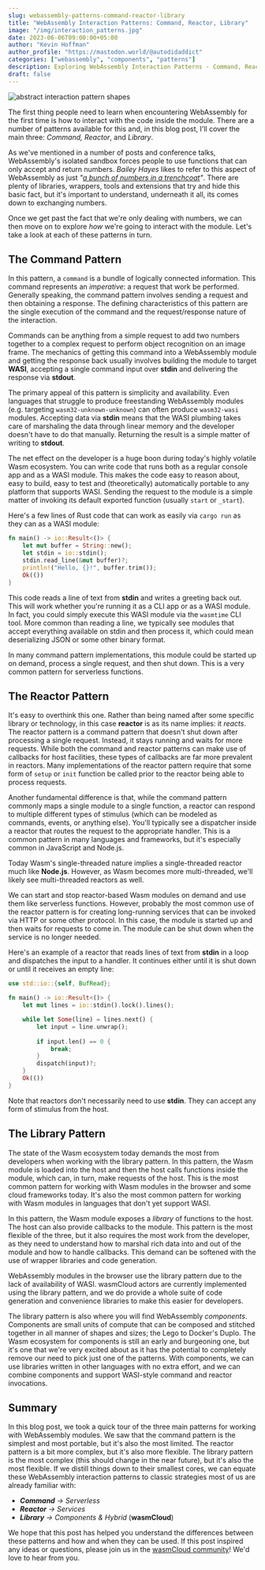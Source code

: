 ```yaml
---
slug: webassembly-patterns-command-reactor-library
title: "WebAssembly Interaction Patterns: Command, Reactor, Library"
image: "/img/interaction_patterns.jpg"
date: 2023-06-06T09:00:00+05:00
author: "Kevin Hoffman"
author_profile: "https://mastodon.world/@autodidaddict"
categories: ["webassembly", "components", "patterns"]
description: Exploring WebAssembly Interaction Patterns - Command, Reactor, and Library"
draft: false
---
```


![abstract interaction pattern shapes](/img/interaction_patterns.jpg)

The first thing people need to learn when encountering WebAssembly for the first time is how to interact with the code inside the module.
There are a number of patterns available for this and, in this blog post, I'll cover the main three: _Command, Reactor_, and _Library_.

<!-- truncate -->

As we've mentioned in a number of posts and conference talks, WebAssembly's isolated sandbox forces people to use functions that
can only accept and return numbers. _Bailey Hayes_ likes to refer to this aspect of WebAssembly as just _"[a bunch of numbers in a trenchcoat](https://youtu.be/6_BRLqxiZPU?t=459)"_. There are 
plenty of libraries, wrappers, tools and extensions that try and hide this basic fact, but it's important to understand, underneath it all, its comes down to exchanging numbers.

Once we get past the fact that we're only dealing with numbers, we can then move on to explore _how_ we're going to interact with the module. Let's take a look at each of these patterns in turn.

## The Command Pattern
In this pattern, a `command` is a bundle of logically connected information. This command represents an _imperative_: a request that work be performed. Generally
speaking, the command pattern involves sending a request and then obtaining a response. The defining characteristics of this pattern are the single execution of the command and
the request/response nature of the interaction.

Commands can be anything from a simple request to add two numbers together to a complex request to perform object recognition on an image frame. The mechanics of getting this 
command into a WebAssembly module and getting the response back usually involves building the module to target **WASI**, accepting a single command input over **stdin** and delivering
the response via **stdout**.

The primary appeal of this pattern is simplicity and availability. Even languages that struggle to produce freestanding WebAssembly modules (e.g. targeting `wasm32-unknown-unknown`) can often 
produce `wasm32-wasi` modules. Accepting data via **stdin** means that the WASI plumbing takes care of marshaling the data through linear memory and the developer doesn't have to do that manually. Returning the result is a simple matter of writing to **stdout**.

The net effect on the developer is a huge boon during today's highly volatile Wasm ecosystem. You can write code that runs both as a regular console app and as a WASI module. This makes
the code easy to reason about, easy to build, easy to test and (theoretically) automatically portable to any platform that supports WASI. Sending the request to the module is a simple matter of invoking its default exported function (usually `start` or `_start`).

Here's a few lines of Rust code that can work as easily via `cargo run` as they can as a WASI module:
```rust
fn main() -> io::Result<()> {
    let mut buffer = String::new();
    let stdin = io::stdin(); 
    stdin.read_line(&mut buffer)?;
    println!("Hello, {}!", buffer.trim());
    Ok(())
}
```
This code reads a line of text from **stdin** and writes a greeting back out. This will work whether you're running it as a CLI app or as a WASI module. In fact, you could simply execute
this WASI module via the `wasmtime` CLI tool. More common than reading a line, we typically see modules that accept everything available on stdin and then process it, which could mean
deserializing JSON or some other binary format.

In many command pattern implementations, this module could be started up on demand, process a single request, and then shut down. This is a very common pattern for serverless functions.

## The Reactor Pattern
It's easy to overthink this one. Rather than being named after some specific library or technology, in this case **reactor** is as its name implies: it _reacts_. 
The reactor pattern is a command pattern that doesn't shut down after processing a single request. Instead, it stays running and waits for more requests. While both the command and reactor patterns can make use of callbacks for host facilities, these types of callbacks are far more prevalent in reactors. Many implementations of the reactor pattern require that some form of `setup` or `init` function be called prior to the reactor being able to process requests.

Another fundamental difference is that, while the command pattern commonly maps a single module to a single function, a reactor can respond to multiple different types of stimulus (which can be modeled as commands, events, or anything else). You'll typically see a dispatcher inside a reactor that routes the request to the appropriate handler. This is a common pattern in many languages and frameworks, but it's especially common in JavaScript and Node.js.

Today Wasm's single-threaded nature implies a single-threaded reactor much like **Node.js**. However, as Wasm becomes more multi-threaded, we'll likely see multi-threaded reactors as well.

We can start and stop reactor-based Wasm modules on demand and use them like serverless functions. However, probably the most common use of the reactor pattern is for creating long-running services that can be invoked via HTTP or some other protocol. In this case, the module is started up and then waits for requests to come in. The module can be shut down when the service is no longer needed.

Here's an example of a reactor that reads lines of text from **stdin** in a loop and dispatches the input to a handler. It continues either until it is shut down or until it receives an empty line:

```rust
use std::io::{self, BufRead};

fn main() -> io::Result<()> {
    let mut lines = io::stdin().lock().lines();

    while let Some(line) = lines.next() {
        let input = line.unwrap();
        
        if input.len() == 0 {
            break;
        }
        dispatch(input)?;
    }    
    Ok(())
}
```

Note that reactors don't necessarily need to use **stdin**. They can accept any form of stimulus from the host.

## The Library Pattern
The state of the Wasm ecosystem today demands the most from developers when working with the library pattern. In this pattern, the Wasm module is loaded into the host and then the host calls functions inside the module, which can, in turn, make requests of the host. This is the most common pattern for working with Wasm modules in the browser and some cloud frameworks today. It's also the most common pattern for working with Wasm modules in languages that don't yet support WASI.

In this pattern, the Wasm module exposes a _library_ of functions to the host. The host can also provide callbacks to the module. This pattern is the most flexible of the three, but it also requires the most work from the developer, as they need to understand how to marshal rich data into and out of the module and how to handle callbacks. This demand can be softened with the use of wrapper libraries and code generation. 

WebAssembly modules in the browser use the library pattern due to the lack of availability of WASI. wasmCloud actors are currently implemented using the library pattern, and we do provide a whole suite of code generation and convenience libraries to make this easier for developers. 

The library pattern is also where you will find WebAssembly _components_. Components are small units of compute that can be composed and stitched together in all manner of shapes and sizes; the Lego to Docker's Duplo. The Wasm ecosystem for components is still an early and burgeoning one, but it's one that we're very excited about as it has the potential to completely remove our need to pick just one of the patterns. With components, we can use libraries written in other languages with no extra effort, and we can combine components and support WASI-style command and reactor invocations. 

## Summary
In this blog post, we took a quick tour of the three main patterns for working with WebAssembly modules. We saw that the command pattern is the simplest and most portable, but it's also the most limited. The reactor pattern is a bit more complex, but it's also more flexible. The library pattern is the most complex (this should change in the near future), but it's also the most flexible. If we distill things down to their smallest cores, we can equate these WebAssembly interaction patterns to classic strategies most of us are already familiar with:

* _**Command** -> Serverless_
* _**Reactor** -> Services_
* _**Library** -> Components & Hybrid_ (**wasmCloud**)

We hope that this post has helped you understand the differences between these patterns and how and when they can be used. If this post inspired any ideas or questions, please join us in the [wasmCloud community](https://slack.wasmcloud.com/)! We'd love to hear from you.
